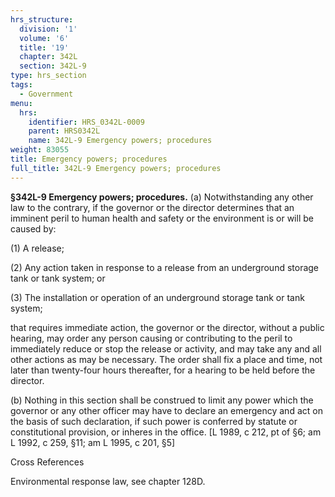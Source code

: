 ```yaml
---
hrs_structure:
  division: '1'
  volume: '6'
  title: '19'
  chapter: 342L
  section: 342L-9
type: hrs_section
tags:
  - Government
menu:
  hrs:
    identifier: HRS_0342L-0009
    parent: HRS0342L
    name: 342L-9 Emergency powers; procedures
weight: 83055
title: Emergency powers; procedures
full_title: 342L-9 Emergency powers; procedures
---
```

**§342L-9 Emergency powers; procedures.** (a) Notwithstanding any other law to the contrary, if the governor or the director determines that an imminent peril to human health and safety or the environment is or will be caused by:

(1) A release;

(2) Any action taken in response to a release from an underground storage tank or tank system; or

(3) The installation or operation of an underground storage tank or tank system;

that requires immediate action, the governor or the director, without a public hearing, may order any person causing or contributing to the peril to immediately reduce or stop the release or activity, and may take any and all other actions as may be necessary. The order shall fix a place and time, not later than twenty-four hours thereafter, for a hearing to be held before the director.

(b) Nothing in this section shall be construed to limit any power which the governor or any other officer may have to declare an emergency and act on the basis of such declaration, if such power is conferred by statute or constitutional provision, or inheres in the office. [L 1989, c 212, pt of §6; am L 1992, c 259, §11; am L 1995, c 201, §5]

Cross References

Environmental response law, see chapter 128D.